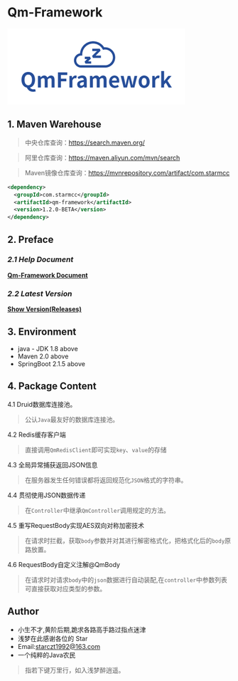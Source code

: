 # Qm-Framework

![logo](/logo.png)

## 1. Maven Warehouse

> 中央仓库查询：https://search.maven.org/

> 阿里仓库查询：https://maven.aliyun.com/mvn/search

> Maven镜像仓库查询：https://mvnrepository.com/artifact/com.starmcc

```xml
<dependency>
  <groupId>com.starmcc</groupId>
  <artifactId>qm-framework</artifactId>
  <version>1.2.0-BETA</version>
</dependency>
```

## 2. Preface

### *2.1 Help Document*

[**Qm-Framework Document**](https://starmcc.github.io/qm-framework/)

### *2.2 Latest Version*

[**Show Version(Releases)**](https://starmcc.github.io/qm-framework/UpdateLog)

## 3. Environment

* java - JDK 1.8 above
* Maven 2.0 above
* SpringBoot 2.1.5 above

## 4. Package Content

4.1 Druid数据库连接池。

> 公认`Java`最友好的数据库连接池。

4.2 Redis缓存客户端

> 直接调用`QmRedisClient`即可实现`key`、`value`的存储

4.3 全局异常捕获返回JSON信息

> 在服务器发生任何错误都将返回规范化`JSON`格式的字符串。

4.4 贯彻使用JSON数据传递

> 在`Controller`中继承`QmController`调用规定的方法。

4.5 重写RequestBody实现AES双向对称加密技术

> 在请求时拦截，获取`body`参数并对其进行解密格式化，把格式化后的`body`原路放置。

4.6 RequestBody自定义注解@QmBody

> 在请求时对请求`body`中的`json`数据进行自动装配,在`controller`中参数列表可直接获取对应类型的参数。

## Author

- 小生不才,黄阶后期,跪求各路高手路过指点迷津
- 浅梦在此感谢各位的 Star
- Email:starczt1992@163.com
- 一个纯粹的Java农民

> 指若下键万里行，如入浅梦醉逍遥。
